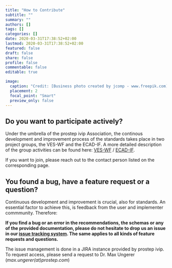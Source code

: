 ```yaml
---
title: "How to Contribute"
subtitle: ""
summary: ""
authors: []
tags: []
categories: []
date: 2020-03-31T17:38:52+02:00
lastmod: 2020-03-31T17:38:52+02:00
featured: false
draft: false
share: false
profile: false
commentable: false
editable: true

image:
  caption: "Credit: [Business photo created by jcomp - www.freepik.com](https://www.freepik.com/free-photos-vectors/business)"
  placement: 2
  focal_point: "Smart"
  preview_only: false
---
```

## Do you want to participate actively?

Under the umbrella of the prostep ivip Association, the continous development and improvement process of the standards takes place in two project groups, the VES-WF and the ECAD-IF. A more detailed description of the group activities can be found here: [VES-WF](https://www.prostep.org/en/projects/pdm-for-vehicle-electric-systems-pdm4ves/) / [ECAD-IF](https://www.prostep.org/en/projects/ecad-implementor-forum/).

If you want to join, please reach out to the contact person listed on the corresponding page.

## You found a bug, have a feature request or a question?

Continuous development and improvement is crucial, also for standards. An essential factor to achieve this, is feedback from the user and implementer commmunity. Therefore: 

**If you find a bug or an error in the recommendations, the schemas or 
any of the provided documentation, please do not hesitate to drop us an issue in our [issue tracking system](https://track.prostep.com/projects/KBLFRM/). The same applies to all kinds of feature requests and questions.**



The issue management is done in a JIRA instance provided by prostep ivip. To request access, please send a request to Dr. Max Ungerer (*max.ungerer(at)prostep.com*)


